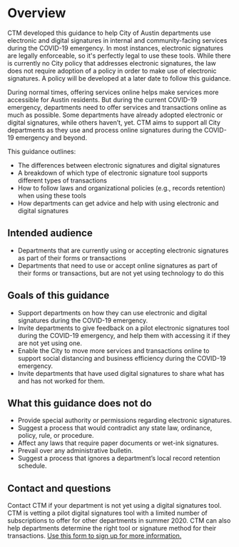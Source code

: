 # Overview

CTM developed this guidance to help City of Austin departments use electronic and digital signatures in internal and community-facing services during the COVID-19 emergency. In most instances, electronic signatures are legally enforceable, so it's perfectly legal to use these tools. While there is currently no City policy that addresses electronic signatures, the law does not require adoption of a policy in order to make use of electronic signatures. A policy will be developed at a later date to follow this guidance. 

During normal times, offering services online helps make services more accessible for Austin residents. But during the current COVID-19 emergency, departments need to offer services and transactions online as much as possible. Some departments have already adopted electronic or digital signatures, while others haven’t, yet. CTM aims to support all City departments as they use and process online signatures during the COVID-19 emergency and beyond. 

This guidance outlines: 

* The differences between electronic signatures and digital signatures 
* A breakdown of which type of electronic signature tool supports different types of transactions 
* How to follow laws and organizational policies \(e.g., records retention\) when using these tools 
* How departments can get advice and help with using electronic and digital signatures

## Intended audience

* Departments that are currently using or accepting electronic signatures as part of their forms or transactions
* Departments that need to use or accept online signatures as part of their forms or transactions, but are not yet using technology to do this

## Goals of this guidance

* Support departments on how they can use electronic and digital signatures during the COVID-19 emergency. 
*  Invite departments to give feedback on a pilot electronic signatures tool during the COVID-19 emergency, and help them with accessing it if they are not yet using one.  
* Enable the City to move more services and transactions online to support social distancing and business efficiency during the COVID-19 emergency. 
* Invite departments that have used digital signatures to share what has and has not worked for them. 

## What this guidance does not do 

* Provide special authority or permissions regarding electronic signatures.  
* Suggest a process that would contradict any state law, ordinance, policy, rule, or procedure.  
* Affect any laws that require paper documents or wet-ink signatures. 
* Prevail over any administrative bulletin.  
* Suggest a process that ignores a department’s local record retention schedule.  

## Contact and questions

Contact CTM if your department is not yet using a digital signatures tool. CTM is vetting a pilot digital signatures tool with a limited number of subscriptions to offer for other departments in summer 2020. CTM can also help departments determine the right tool or signature method for their transactions. [Use this form to sign up for more information.](https://airtable.com/shrVQHPwHSZM3ZhTa)

